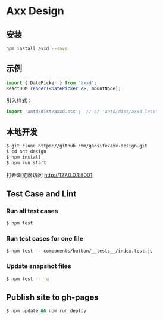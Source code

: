 

# Axx Design

## 安装

```bash
npm install axxd --save
```

## 示例

```jsx
import { DatePicker } from 'axxd';
ReactDOM.render(<DatePicker />, mountNode);
```

引入样式：

```jsx
import 'antd/dist/axxd.css';  // or 'antd/dist/axxd.less'
```


## 本地开发

```bash
$ git clone https://github.com/gaosife/axx-design.git
$ cd ant-design
$ npm install
$ npm run start
```

打开浏览器访问 http://127.0.0.1:8001 

## Test Case and Lint

### Run all test cases
``` bash
$ npm test
```

### Run test cases for one file
```bash
$ npm test -- components/button/__tests__/index.test.js
```

### Update snapshot files
```bash
$ npm test -- -u
```

## Publish site to gh-pages
```bash
$ npm update && npm run deploy
```
